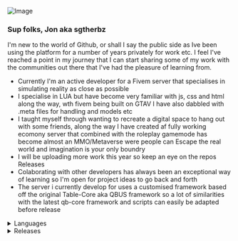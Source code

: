 ![Image](https://i.imgur.com/Oi8isF9.png)

### Sup folks, Jon aka sgtherbz 

I'm new to the world of Github, or shall I say the public side as Ive been using the platform for a number of years privately for work etc. I feel I've reached a point in my journey that I can start sharing some of my work with the communities out there that I've had the pleasure of learning from. 


- Currently I'm an active developer for a Fivem server that specialises in simulating reality as close as possible 
- I specialise in LUA but have become very familiar with js, css and html along the way, wth fivem being built on GTAV I have also dabbled with .meta files for handling and models etc  
- I taught myself through wanting to recreate a digital space to hang out with some friends, along the way I have created af fully working ecomony server that combined with the roleplay gamemode has become almost an MMO/Metaverse were people can Escape the real world and imagination is your only boundry 
- I will be uploading more work this year so keep an eye on the repos
Releases
- Colaborating with other developers has always been an exceptional way of learning so I'm open for project ideas to go back and forth 
- The server i currently develop for uses a customised framework based off the original Table-Core aka QBUS framework so a lot of similarities with the latest qb-core framework and scripts can easily be adapted before release


<details>
  <summary>Languages</summary>

  
- LUA
- JS
- CSS
- HTML
  
</details>

<details>
  <summary>Releases</summary>

  
[Stolen Wheel script](https://github.com/sgtherbz/stolenrims)
  
</details>

 
